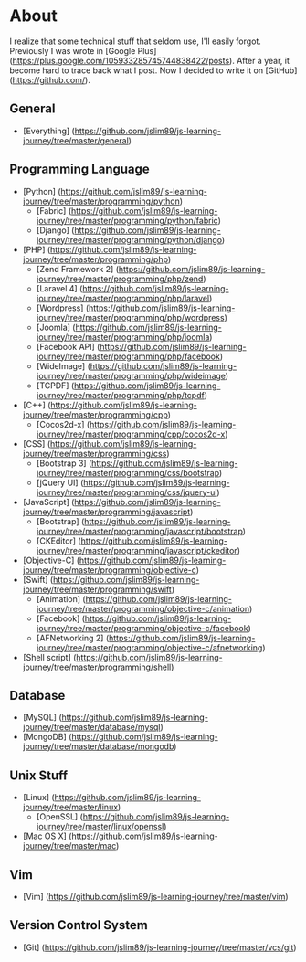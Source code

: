 # About
I realize that some technical stuff that seldom use, I'll easily forgot. Previously I was wrote in [Google Plus] (https://plus.google.com/105933285745744838422/posts). After a year, it become hard to trace back what I post. Now I decided to write it on [GitHub] (https://github.com/).

## General
* [Everything] (https://github.com/jslim89/js-learning-journey/tree/master/general)

## Programming Language
* [Python] (https://github.com/jslim89/js-learning-journey/tree/master/programming/python)
    - [Fabric] (https://github.com/jslim89/js-learning-journey/tree/master/programming/python/fabric)
    - [Django] (https://github.com/jslim89/js-learning-journey/tree/master/programming/python/django)
* [PHP] (https://github.com/jslim89/js-learning-journey/tree/master/programming/php)
    - [Zend Framework 2] (https://github.com/jslim89/js-learning-journey/tree/master/programming/php/zend)
    - [Laravel 4] (https://github.com/jslim89/js-learning-journey/tree/master/programming/php/laravel)
    - [Wordpress] (https://github.com/jslim89/js-learning-journey/tree/master/programming/php/wordpress)
    - [Joomla] (https://github.com/jslim89/js-learning-journey/tree/master/programming/php/joomla)
    - [Facebook API] (https://github.com/jslim89/js-learning-journey/tree/master/programming/php/facebook)
    - [WideImage] (https://github.com/jslim89/js-learning-journey/tree/master/programming/php/wideimage)
    - [TCPDF] (https://github.com/jslim89/js-learning-journey/tree/master/programming/php/tcpdf)
* [C++] (https://github.com/jslim89/js-learning-journey/tree/master/programming/cpp)
    - [Cocos2d-x] (https://github.com/jslim89/js-learning-journey/tree/master/programming/cpp/cocos2d-x)
* [CSS] (https://github.com/jslim89/js-learning-journey/tree/master/programming/css)
    - [Bootstrap 3] (https://github.com/jslim89/js-learning-journey/tree/master/programming/css/bootstrap)
    - [jQuery UI] (https://github.com/jslim89/js-learning-journey/tree/master/programming/css/jquery-ui)
* [JavaScript] (https://github.com/jslim89/js-learning-journey/tree/master/programming/javascript)
    - [Bootstrap] (https://github.com/jslim89/js-learning-journey/tree/master/programming/javascript/bootstrap)
    - [CKEditor] (https://github.com/jslim89/js-learning-journey/tree/master/programming/javascript/ckeditor)
* [Objective-C] (https://github.com/jslim89/js-learning-journey/tree/master/programming/objective-c)
* [Swift] (https://github.com/jslim89/js-learning-journey/tree/master/programming/swift)
    - [Animation] (https://github.com/jslim89/js-learning-journey/tree/master/programming/objective-c/animation)
    - [Facebook] (https://github.com/jslim89/js-learning-journey/tree/master/programming/objective-c/facebook)
    - [AFNetworking 2] (https://github.com/jslim89/js-learning-journey/tree/master/programming/objective-c/afnetworking)
* [Shell script] (https://github.com/jslim89/js-learning-journey/tree/master/programming/shell)

## Database
* [MySQL] (https://github.com/jslim89/js-learning-journey/tree/master/database/mysql)
* [MongoDB] (https://github.com/jslim89/js-learning-journey/tree/master/database/mongodb)

## Unix Stuff
* [Linux] (https://github.com/jslim89/js-learning-journey/tree/master/linux)
    - [OpenSSL] (https://github.com/jslim89/js-learning-journey/tree/master/linux/openssl)
* [Mac OS X] (https://github.com/jslim89/js-learning-journey/tree/master/mac)

## Vim
* [Vim] (https://github.com/jslim89/js-learning-journey/tree/master/vim)

## Version Control System
* [Git] (https://github.com/jslim89/js-learning-journey/tree/master/vcs/git)
